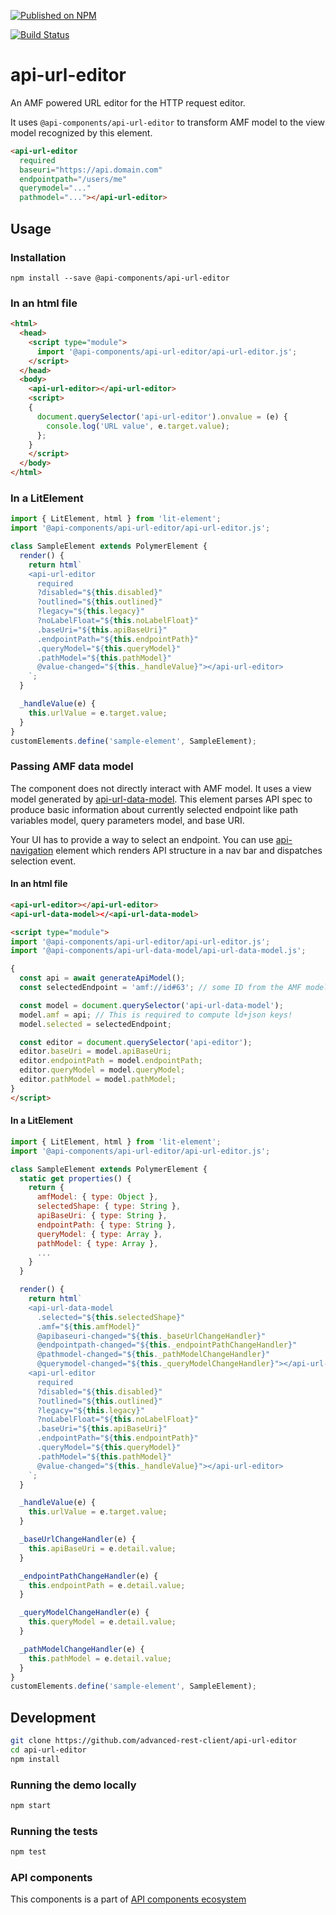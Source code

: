 [![Published on NPM](https://img.shields.io/npm/v/@api-components/api-url-editor.svg)](https://www.npmjs.com/package/@api-components/api-url-editor)

[![Build Status](https://travis-ci.org/advanced-rest-client/api-url-editor.svg?branch=stage)](https://travis-ci.org/advanced-rest-client/api-url-editor)

# api-url-editor

An AMF powered URL editor for the HTTP request editor.

It uses `@api-components/api-url-editor` to transform AMF model to the view model recognized by this element.

```html
<api-url-editor
  required
  baseuri="https://api.domain.com"
  endpointpath="/users/me"
  querymodel="..."
  pathmodel="..."></api-url-editor>
```

## Usage

### Installation
```
npm install --save @api-components/api-url-editor
```

### In an html file

```html
<html>
  <head>
    <script type="module">
      import '@api-components/api-url-editor/api-url-editor.js';
    </script>
  </head>
  <body>
    <api-url-editor></api-url-editor>
    <script>
    {
      document.querySelector('api-url-editor').onvalue = (e) {
        console.log('URL value', e.target.value);
      };
    }
    </script>
  </body>
</html>
```

### In a LitElement

```js
import { LitElement, html } from 'lit-element';
import '@api-components/api-url-editor/api-url-editor.js';

class SampleElement extends PolymerElement {
  render() {
    return html`
    <api-url-editor
      required
      ?disabled="${this.disabled}"
      ?outlined="${this.outlined}"
      ?legacy="${this.legacy}"
      ?noLabelFloat="${this.noLabelFloat}"
      .baseUri="${this.apiBaseUri}"
      .endpointPath="${this.endpointPath}"
      .queryModel="${this.queryModel}"
      .pathModel="${this.pathModel}"
      @value-changed="${this._handleValue}"></api-url-editor>
    `;
  }

  _handleValue(e) {
    this.urlValue = e.target.value;
  }
}
customElements.define('sample-element', SampleElement);
```

### Passing AMF data model

The component does not directly interact with AMF model. It uses a view model generated by [api-url-data-model](https://github.com/advanced-rest-client/api-url-data-model). This element parses API spec to produce basic information about currently selected endpoint like path variables model, query parameters model, and base URI.

Your UI has to provide a way to select an endpoint. You can use [api-navigation](https://github.com/advanced-rest-client/api-navigation) element which renders API structure in a nav bar and dispatches selection event.

#### In an html file

```html
<api-url-editor></api-url-editor>
<api-url-data-model></<api-url-data-model>

<script type="module">
import '@api-components/api-url-editor/api-url-editor.js';
import '@api-components/api-url-data-model/api-url-data-model.js';

{
  const api = await generateApiModel();
  const selectedEndpoint = 'amf://id#63'; // some ID from the AMF model for endpoint / operation

  const model = document.querySelector('api-url-data-model');
  model.amf = api; // This is required to compute ld+json keys!
  model.selected = selectedEndpoint;

  const editor = document.querySelector('api-editor');
  editor.baseUri = model.apiBaseUri;
  editor.endpointPath = model.endpointPath;
  editor.queryModel = model.queryModel;
  editor.pathModel = model.pathModel;
}
</script>
```

#### In a LitElement

```js
import { LitElement, html } from 'lit-element';
import '@api-components/api-url-editor/api-url-editor.js';

class SampleElement extends PolymerElement {
  static get properties() {
    return {
      amfModel: { type: Object },
      selectedShape: { type: String },
      apiBaseUri: { type: String },
      endpointPath: { type: String },
      queryModel: { type: Array },
      pathModel: { type: Array },
      ...
    }
  }

  render() {
    return html`
    <api-url-data-model
      .selected="${this.selectedShape}"
      .amf="${this.amfModel}"
      @apibaseuri-changed="${this._baseUrlChangeHandler}"
      @endpointpath-changed="${this._endpointPathChangeHandler}"
      @pathmodel-changed="${this._pathModelChangeHandler}"
      @querymodel-changed="${this._queryModelChangeHandler}"></api-url-data-model>
    <api-url-editor
      required
      ?disabled="${this.disabled}"
      ?outlined="${this.outlined}"
      ?legacy="${this.legacy}"
      ?noLabelFloat="${this.noLabelFloat}"
      .baseUri="${this.apiBaseUri}"
      .endpointPath="${this.endpointPath}"
      .queryModel="${this.queryModel}"
      .pathModel="${this.pathModel}"
      @value-changed="${this._handleValue}"></api-url-editor>
    `;
  }

  _handleValue(e) {
    this.urlValue = e.target.value;
  }

  _baseUrlChangeHandler(e) {
    this.apiBaseUri = e.detail.value;
  }

  _endpointPathChangeHandler(e) {
    this.endpointPath = e.detail.value;
  }

  _queryModelChangeHandler(e) {
    this.queryModel = e.detail.value;
  }

  _pathModelChangeHandler(e) {
    this.pathModel = e.detail.value;
  }
}
customElements.define('sample-element', SampleElement);
```


## Development

```sh
git clone https://github.com/advanced-rest-client/api-url-editor
cd api-url-editor
npm install
```

### Running the demo locally

```sh
npm start
```

### Running the tests
```sh
npm test
```

### API components

This components is a part of [API components ecosystem](https://elements.advancedrestclient.com/)
